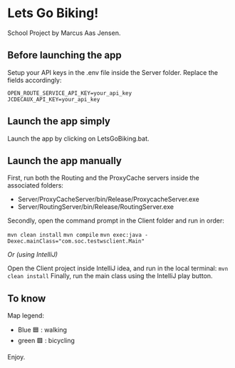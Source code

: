 # Lets Go Biking!
School Project by Marcus Aas Jensen.

## Before launching the app
Setup your API keys in the .env file inside the Server folder.
Replace the fields accordingly:
```dotenv
OPEN_ROUTE_SERVICE_API_KEY=your_api_key
JCDECAUX_API_KEY=your_api_key
```
## Launch the app simply
Launch the app by clicking on LetsGoBiking.bat.

## Launch the app manually
First, run both the Routing and the ProxyCache servers inside the associated folders:
- Server/ProxyCacheServer/bin/Release/ProxycacheServer.exe
- Server/RoutingServer/bin/Release/RoutingServer.exe

Secondly, open the command prompt in the Client folder and run in order:

```mvn clean install```
```mvn compile```
```mvn exec:java -Dexec.mainClass="com.soc.testwsclient.Main"```

*Or (using IntelliJ)*

Open the Client project inside IntelliJ idea, and run in the local terminal: 
```mvn clean install```
Finally, run the main class using the IntelliJ play button.

## To know
Map legend:
- Blue 🟦 : walking
- green 🟩 : bicycling

Enjoy.